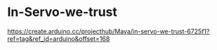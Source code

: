 # In-Servo-we-trust
https://create.arduino.cc/projecthub/Maya/in-servo-we-trust-6725f1?ref=tag&ref_id=arduino&offset=168
